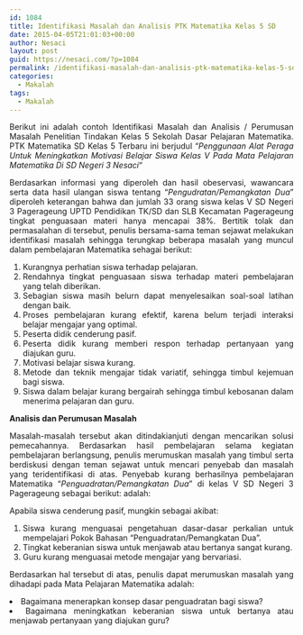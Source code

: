 ```yaml
---
id: 1084
title: Identifikasi Masalah dan Analisis PTK Matematika Kelas 5 SD
date: 2015-04-05T21:01:03+00:00
author: Nesaci
layout: post
guid: https://nesaci.com/?p=1084
permalink: /identifikasi-masalah-dan-analisis-ptk-matematika-kelas-5-sd/
categories:
  - Makalah
tags:
  - Makalah
---
```

<p style="text-align: justify;">
  Berikut ini adalah contoh Identifikasi Masalah dan Analisis / Perumusan Masalah Penelitian Tindakan Kelas 5 Sekolah Dasar Pelajaran Matematika. PTK Matematika SD Kelas 5 Terbaru ini berjudul “<em>Penggunaan Alat Peraga Untuk Meningkatkan Motivasi Belajar Siswa Kelas V Pada Mata Pelajaran Matematika Di SD Negeri 3 Nesaci</em>“
</p>

<!--more-->

<p style="text-align: justify;">
  Berdasarkan informasi yang diperoleh dan hasil obeservasi, wawancara serta data hasil ulangan siswa tentang “<em>Pengudratan/Pemangkatan Dua</em>” diperoleh keterangan bahwa dan jumlah 33 orang siswa kelas V SD Negeri 3 Pagerageung UPTD Pendidikan TK/SD dan SLB Kecamatan Pagerageung tingkat penguasaan materi hanya mencapai 38%. Bertitik tolak dan permasalahan di tersebut, penulis bersama-sama teman sejawat melakukan identifikasi masalah sehingga terungkap beberapa masalah yang muncul dalam pembelajaran Matematika sehagai berikut:
</p>

<ol style="text-align: justify;">
  <li>
    Kurangnya perhatian siswa terhadap pelajaran.
  </li>
  <li>
    Rendahnya tingkat penguasaan siswa terhadap materi pembelajaran yang telah diberikan.
  </li>
  <li>
    Sebagian siswa masih belurn dapat menyelesaikan soal-soal latihan dengan baik.
  </li>
  <li>
    Proses pembelajaran kurang efektif, karena belum terjadi interaksi belajar mengajar yang optimal.
  </li>
  <li>
    Peserta didik cenderung pasif.
  </li>
  <li>
    Peserta didik kurang memberi respon terhadap pertanyaan yang diajukan guru.
  </li>
  <li>
    Motivasi belajar siswa kurang.
  </li>
  <li>
    Metode dan teknik mengajar tidak variatif, sehingga timbul kejemuan bagi siswa.
  </li>
  <li>
    Siswa dalam belajar kurang bergairah sehingga timbul kebosanan dalam menerima pelajaran dan guru.
  </li>
</ol>

**Analisis dan Perumusan Masalah** 

<p style="text-align: justify;">
  Masalah-masalah tersebut akan ditindakianjuti dengan mencarikan solusi pemecahannya. Berdasarkan hasil pembelajaran selama kegiatan pembelajaran berlangsung, penulis merumuskan masalah yang timbul serta berdiskusi dengan teman sejawat untuk mencari penyebab dan masalah yang teridentifikasi di atas. Penyebab kurang berhasilnya pembelajaran Matematika “<em>Penguadratan/Pemangkatan Dua</em>” di kelas V SD Negeri 3 Pagerageung sebagai berikut: adalah:
</p>

<p style="text-align: justify;">
  Apabila siswa cenderung pasif, mungkin sebagai akibat:
</p>

<ol style="text-align: justify;">
  <li>
    Siswa kurang menguasai pengetahuan dasar-dasar perkalian untuk mempelajari Pokok Bahasan “Penguadratan/Pemangkatan Dua”.
  </li>
  <li>
    Tingkat keberanian siswa untuk menjawab atau bertanya sangat kurang.
  </li>
  <li>
    Guru kurang menguasai metode mengajar yang bervariasi.
  </li>
</ol>

<p style="text-align: justify;">
  Berdasarkan hal tersebut di atas, penulis dapat merumuskan masalah yang dihadapi pada Mata Pelajaran Matematika adalah:
</p>

<li style="text-align: justify;">
  Bagaimana menerapkan konsep dasar penguadratan bagi siswa?
</li>
<li style="text-align: justify;">
  Bagaimana meningkatkan keberanian siswa untuk bertanya atau menjawab pertanyaan yang diajukan guru?
</li>
